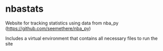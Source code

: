 # nbastats
Website for tracking statistics using data from nba_py (https://github.com/seemethere/nba_py)


Includes a virtual environment that contains all necessary files to run the site
